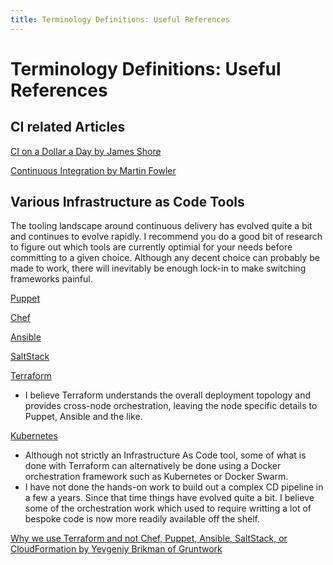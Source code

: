 ```yaml
---
title: Terminology Definitions: Useful References
---
```


# Terminology Definitions: Useful References

## CI related Articles

[CI on a Dollar a Day by James Shore](http://www.jamesshore.com/Blog/Continuous-Integration-on-a-Dollar-a-Day.html)

[Continuous Integration by Martin Fowler](http://www.martinfowler.com/articles/continuousIntegration.html)


## Various Infrastructure as Code Tools

The tooling landscape around continuous delivery has evolved quite a bit and continues to evolve rapidly. I recommend you do a good bit of research to figure out which tools are currently optimial for your needs before committing to a given choice. Although any decent choice can probably be made to work, there will inevitably be enough lock-in to make switching frameworks painful.

[Puppet](https://puppet.com/)

[Chef](https://www.chef.io/chef/)

[Ansible](https://www.ansible.com/)

[SaltStack](https://saltstack.com/)

[Terraform](https://www.terraform.io/intro/vs/index.html)
+ I believe Terraform understands the overall deployment topology and provides cross-node orchestration, leaving the node specific details to Puppet, Ansible and the like.

[Kubernetes](https://kubernetes.io/)
+ Although not strictly an Infrastructure As Code tool, some of what is done with Terraform can alternatively be done using a Docker orchestration framework such as Kubernetes or Docker Swarm.
+ I have not done the hands-on work to build out a complex CD pipeline in a few a years. Since that time things have evolved quite a bit. I believe some of the orchestration work which used to require writting a lot of bespoke code is now more readily available off the shelf. 

[Why we use Terraform and not Chef, Puppet, Ansible, SaltStack, or CloudFormation by Yevgeniy Brikman of Gruntwork](https://blog.gruntwork.io/why-we-use-terraform-and-not-chef-puppet-ansible-saltstack-or-cloudformation-7989dad2865c)
